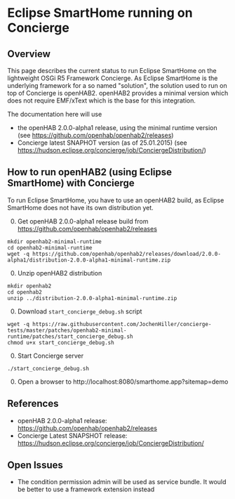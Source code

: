 # Eclipse SmartHome running on Concierge

## Overview

This page describes the current status to run Eclipse SmartHome on the lightweight OSGi R5 Framework Concierge. As Eclipse SmartHome is the underlying framework for a so named "solution", the solution used to run on top of Concierge is openHAB2. openHAB2 provides a minimal version which does not require EMF/xText which is the base for this integration.

The documentation here will use

* the openHAB 2.0.0-alpha1 release, using the minimal runtime version (see https://github.com/openhab/openhab2/releases)
* Concierge latest SNAPHOT version (as of 25.01.2015) (see https://hudson.eclipse.org/concierge/job/ConciergeDistribution/)

## How to run openHAB2 (using Eclipse SmartHome) with Concierge

To run Eclipse SmartHome, you have to use an openHAB2 build, as Eclipse SmartHome does not have its own distribution yet.

0. Get openHAB 2.0.0-alpha1 release build from https://github.com/openhab/openhab2/releases
```script
mkdir openhab2-minimal-runtime
cd openhab2-minimal-runtime
wget -q https://github.com/openhab/openhab2/releases/download/2.0.0-alpha1/distribution-2.0.0-alpha1-minimal-runtime.zip
```
0. Unzip openHAB2 distribution
```script
mkdir openhab2
cd openhab2
unzip ../distribution-2.0.0-alpha1-minimal-runtime.zip
```
0. Download `start_concierge_debug.sh` script
```script
wget -q https://raw.githubusercontent.com/JochenHiller/concierge-tests/master/patches/openhab2-minimal-runtime/patches/start_concierge_debug.sh
chmod u+x start_concierge_debug.sh
```
0. Start Concierge server
```script
./start_concierge_debug.sh
```
0. Open a browser to http://localhost:8080/smarthome.app?sitemap=demo

## References

* openHAB 2.0.0-alpha1 release: https://github.com/openhab/openhab2/releases
* Concierge Latest SNAPSHOT release: https://hudson.eclipse.org/concierge/job/ConciergeDistribution/

## Open Issues

* The condition permission admin will be used as service bundle. It would be better to use a framework extension instead
